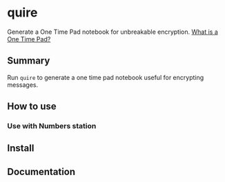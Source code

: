 # quire

Generate a One Time Pad notebook for unbreakable encryption. [What is a One Time Pad?](https://en.wikipedia.org/wiki/One-time_pad)

## Summary

Run `quire` to generate a one time pad notebook useful for encrypting messages. 

## How to use

### Use with Numbers station

## Install

## Documentation


